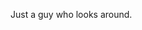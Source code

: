 Just a guy who looks around.

<!---
Beancity/Beancity is a ✨ special ✨ repository because its `README.md` (this file) appears on your GitHub profile.
You can click the Preview link to take a look at your changes.
--->
